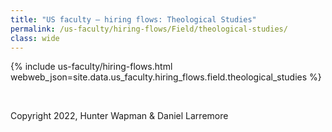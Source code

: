 ```yaml
---
title: "US faculty — hiring flows: Theological Studies"
permalink: /us-faculty/hiring-flows/Field/theological-studies/
class: wide
---
```


{% include us-faculty/hiring-flows.html webweb_json=site.data.us_faculty.hiring_flows.field.theological_studies %}

<br>

Copyright 2022, Hunter Wapman & Daniel Larremore